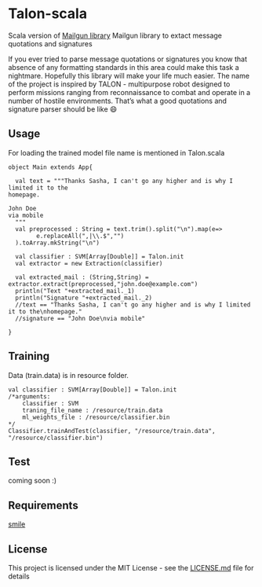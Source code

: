 # Talon-scala

Scala version of [Mailgun library](https://github.com/mailgun/talon)
Mailgun library to extact message quotations and signatures

If you ever tried to parse message quotations or signatures you know that absence of any formatting standards in this area could make this task a nightmare. Hopefully this library will make your life much easier. The name of the project is inspired by TALON - multipurpose robot designed to perform missions ranging from reconnaissance to combat and operate in a number of hostile environments. That’s what a good quotations and signature parser should be like :smile:


## Usage

For loading the trained model file name is mentioned in Talon.scala

```
object Main extends App{
  
  val text = """Thanks Sasha, I can't go any higher and is why I limited it to the
homepage.

John Doe
via mobile
  """
  val preprocessed : String = text.trim().split("\n").map(e=>
        e.replaceAll(",|\\.$","")
  ).toArray.mkString("\n")

  val classifier : SVM[Array[Double]] = Talon.init
  val extractor = new Extraction(classifier)
  
  val extracted_mail : (String,String) = extractor.extract(preprocessed,"john.doe@example.com")
  println("Text "+extracted_mail._1) 
  println("Signature "+extracted_mail._2)
  //text == "Thanks Sasha, I can't go any higher and is why I limited it to the\nhomepage."
  //signature == "John Doe\nvia mobile"

}

```

## Training

Data (train.data) is in resource folder.
```
val classifier : SVM[Array[Double]] = Talon.init
/*arguments:
	classifier : SVM
	traning_file_name : /resource/train.data
	ml_weights_file : /resource/classifier.bin 
*/
Classifier.trainAndTest(classifier, "/resource/train.data", "/resource/classifier.bin")

```

## Test
coming soon :)


## Requirements

[smile](https://haifengl.github.io/smile/)

## License

This project is licensed under the MIT License - see the [LICENSE.md](LICENSE.md) file for details



